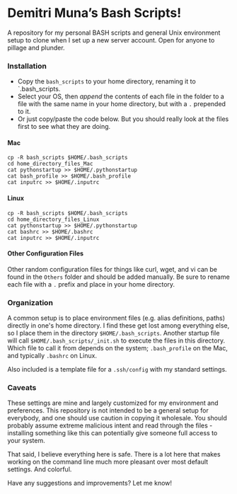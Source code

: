 # Demitri Muna’s Bash Scripts!

A repository for my personal BASH scripts and general Unix environment setup to clone when I set up a new server account. Open for anyone to pillage and plunder.

### Installation

* Copy the `bash_scripts` to your home directory, renaming it to `.bash_scripts.
* Select your OS, then *append* the contents of each file in the folder to a file with the same name in your home directory, but with a `.` prepended to it.
* Or just copy/paste the code below. But you should really look at the files first to see what they are doing.

#### Mac

```
cp -R bash_scripts $HOME/.bash_scripts
cd home_directory_files_Mac
cat pythonstartup >> $HOME/.pythonstartup
cat bash_profile >> $HOME/.bash_profile
cat inputrc >> $HOME/.inputrc
```

#### Linux

```
cp -R bash_scripts $HOME/.bash_scripts
cd home_directory_files_Linux
cat pythonstartup >> $HOME/.pythonstartup
cat bashrc >> $HOME/.bashrc
cat inputrc >> $HOME/.inputrc
```

#### Other Configuration Files

Other random configuration files for things like curl, wget, and vi can be found in the `Others` folder and should be added manually. Be sure to rename each file with a `.` prefix and place in your home directory.

### Organization

A common setup is to place environment files (e.g. alias definitions, paths) directly in one's home directory. I find these get lost among everything else, so I place them in the directory `$HOME/.bash_scripts`. Another startup file will call `$HOME/.bash_scripts/_init.sh` to execute the files in this directory. Which file to call it from depends on the system; `.bash_profile` on the Mac, and typically `.bashrc` on Linux.

Also included is a template file for a `.ssh/config` with my standard settings.

### Caveats

These settings are mine and largely customized for my environment and preferences. This repository is not intended to be a general setup for everybody, and one should use caution in copying it wholesale. You should probably assume extreme malicious intent and read through the files - installing something like this can potentially give someone full access to your system.

That said, I believe everything here is safe. There is a lot here that makes working on the command line much more pleasant over most default settings. And colorful.

Have any suggestions and improvements? Let me know!
